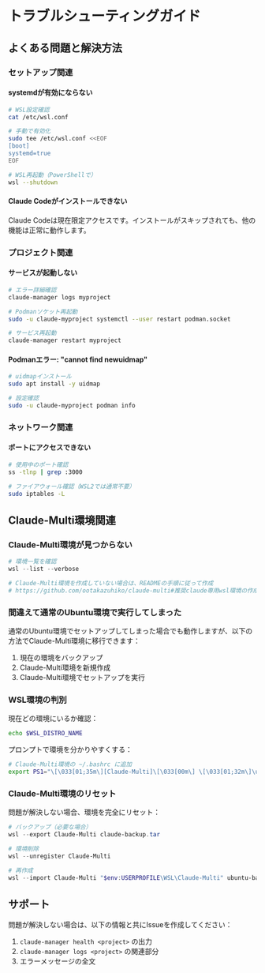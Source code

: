 # トラブルシューティングガイド

## よくある問題と解決方法

### セットアップ関連

#### systemdが有効にならない

```bash
# WSL設定確認
cat /etc/wsl.conf

# 手動で有効化
sudo tee /etc/wsl.conf <<EOF
[boot]
systemd=true
EOF

# WSL再起動（PowerShellで）
wsl --shutdown
```

#### Claude Codeがインストールできない

Claude Codeは現在限定アクセスです。インストールがスキップされても、他の機能は正常に動作します。

### プロジェクト関連

#### サービスが起動しない

```bash
# エラー詳細確認
claude-manager logs myproject

# Podmanソケット再起動
sudo -u claude-myproject systemctl --user restart podman.socket

# サービス再起動
claude-manager restart myproject
```

#### Podmanエラー: "cannot find newuidmap"

```bash
# uidmapインストール
sudo apt install -y uidmap

# 設定確認
sudo -u claude-myproject podman info
```

### ネットワーク関連

#### ポートにアクセスできない

```bash
# 使用中のポート確認
ss -tlnp | grep :3000

# ファイアウォール確認（WSL2では通常不要）
sudo iptables -L
```

## Claude-Multi環境関連

### Claude-Multi環境が見つからない

```powershell
# 環境一覧を確認
wsl --list --verbose

# Claude-Multi環境を作成していない場合は、READMEの手順に従って作成
# https://github.com/ootakazuhiko/claude-multi#推奨claude専用wsl環境の作成
```

### 間違えて通常のUbuntu環境で実行してしまった

通常のUbuntu環境でセットアップしてしまった場合でも動作しますが、以下の方法でClaude-Multi環境に移行できます：

1. 現在の環境をバックアップ
2. Claude-Multi環境を新規作成
3. Claude-Multi環境でセットアップを実行

### WSL環境の判別

現在どの環境にいるか確認：

```bash
echo $WSL_DISTRO_NAME
```

プロンプトで環境を分かりやすくする：

```bash
# Claude-Multi環境の ~/.bashrc に追加
export PS1="\[\033[01;35m\][Claude-Multi]\[\033[00m\] \[\033[01;32m\]\u@\h\[\033[00m\]:\[\033[01;34m\]\w\[\033[00m\]\$ "
```

### Claude-Multi環境のリセット

問題が解決しない場合、環境を完全にリセット：

```powershell
# バックアップ（必要な場合）
wsl --export Claude-Multi claude-backup.tar

# 環境削除
wsl --unregister Claude-Multi

# 再作成
wsl --import Claude-Multi "$env:USERPROFILE\WSL\Claude-Multi" ubuntu-base.tar
```

## サポート

問題が解決しない場合は、以下の情報と共にIssueを作成してください：

1. `claude-manager health <project>` の出力
2. `claude-manager logs <project>` の関連部分
3. エラーメッセージの全文